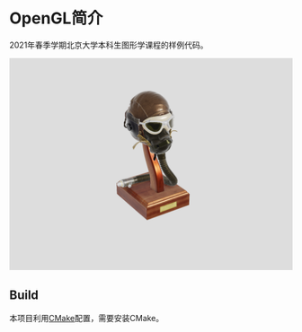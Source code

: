 # OpenGL简介

2021年春季学期北京大学本科生图形学课程的样例代码。

![screenshot](data/screenshot.png)

## Build

本项目利用[CMake](https://cmake.org/)配置，需要安装CMake。

